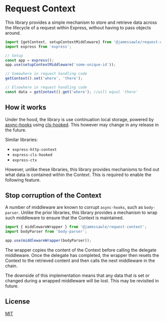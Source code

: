 # Request Context

This library provides a simple mechanism to store and retrieve data across the lifecycle of a request within Express, without having to pass objects around.

```javascript
import {getContext, setupContextMiddleware} from '@jamessawle/request-context';
import express from 'express';

// Setup
const app = express();
app.use(setupContextMiddleware('some-unique-id'));

// Somewhere in request handling code
getContext().set('where', 'there');

// Elsewhere in request handling code
const data = getContext().get('where'); //will equal 'there'
```

## How it works

Under the hood, the library is use continuation local storage, powered by [async-hooks](https://nodejs.org/api/async_hooks.html) using [cls-hooked](https://www.npmjs.com/package/cls-hooked). This however may change in any release in the future.

Similar libraries:

- `express-http-context`
- `express-cls-hooked`
- `express-ctx`

However, unlike these libraries, this library provides mechanisms to find out what data is contained within the Context. This is required to enable the following feature.

## Stop corruption of the Context

A number of middleware are known to corrupt `async-hooks`, such as `body-parser`. Unlike the prior libraries, this library provides a mechanism to wrap such middleware to ensure that the Context is maintained.

```typescript
import { middlewareWrapper } from '@jamessawle/request-context';
import bodyParser from 'body-parser';

app.use(middlewareWrapper(bodyParser));
```

The wrapper copies the content of the Context before calling the delegate middleware. Once the delegate has completed, the wrapper then resets the Context to the retrieved content and then calls the next middleware in the chain.

The downside of this implementation means that any data that is set or changed during a wrapped middleware will be lost. This may be revisited in future.

## License

[MIT](LICENSE)
